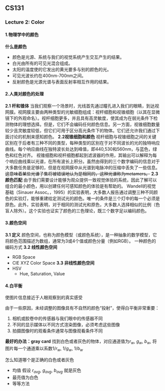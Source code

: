 ## CS131
### Lecture 2: Color
#### 1.物理学中的颜色

**什么是颜色**

- 颜色是光源、系统与我们的视觉系统产生交互产生的结果。
- 白光由所有的可见光混合组成。
- 太阳的温度使的它发出的黄光要多与别的颜色的光。
- 可见光波长约在400nm-700nm之间。
- 反射颜色是光源光谱与表面反射率相互作用的结果。

#### 2.人类对颜色的处理

**2.1 杆和锥体**
当我们观察一个场景时，光线首先通过瞳孔进入我们的眼睛，到达视网膜。视网膜主要由两种类型的光敏细胞组成：视杆细胞和视锥细胞（以其在显微镜下的外观命名）。视杆细胞更多，并且具有高灵敏度，使其成为在弱光条件下检测物体的理想选择。但是，它们不会编码任何颜色信息。另一方面，视锥细胞数量较少且灵敏度较低，但它们可用于区分高光条件下的物体。它们还允许我们通过下面讨论的机制来感知颜色。
**2.2视锥细胞和颜色**
视杆细胞与视锥细胞之间的关键区别在于后者有三种不同的类型，每种类型的区别在于对不同波长的光的独特响应曲线。每个响应曲线在独特波长处达到峰值，即440,530和560nm，与蓝色，绿色和红色对齐。
视锥细胞和视杆细胞都起到滤波器的作用，其输出可以解释为每个响应曲线乘以光谱，在所有波长上积分。虽然由得到的三个数字编码的信息对于大多数任务是足够的，但是在视网膜中从光谱到电脉冲的压缩中丢失了一些信息。~~这意味着某些光谱子集将被错误地认为是相同的，这种光谱称为metamers。~~
**2.3颜色匹配**
由于我们需要设计能够为观众提供一致视觉体验的系统，因此了解可以组合的最小颜色，用以创建任何可感知颜色的体验是有帮助的。 Wandell的视觉基础（Sinauer Assoc。，1995）的实验表明，大多数人报告通过调整三种不同颜色的实验灯，能够重建给定测试光的颜色。唯一的条件是三个灯中的每一个必须是原色。此外，实验表明，对于相同的测试光和原色，大多数人选择相似的比例（色盲人除外）。这个实验也证实了颜色的三色理论，既三个数字足以编码颜色。

#### 3.颜色空间

**3.1 定义**
颜色空间，也称为颜色模型（或颜色系统），是一种抽象的数学模型，它将颜色范围描述为数组，通常为3或4个值或颜色分量（例如RGB）。
一种颜色的编码方式
**3.2 线性颜色空间**
- RGB Space
- CIE XYZ Color Space
**3.3 非线性颜色空间**
- HSV
    - Hue, Saturation, Value

#### 4.白平衡
使图片信息接近于人眼观察到的真实感受

由于一些原因，未经调整的图像具有不自然的颜色“投射”，使得白平衡非常重要：
1. 相机或胶卷中的传感器与我们眼中的传感器不同
2. 不同的显示媒体以不同方式渲染图像，必须考虑这些图像
3. 拍摄图像时的观看条件通常与图像观看条件不同

**最好的办法：gray card**
找到白色或者灰色的物体，对应通道值为$r_w$, $g_w$, $b_w$,
将图片每一个通道乘以系数$1/r_w$, $1/g_w$, $1/b_w$

怎么知道哪个是正确的白色或者灰色
- 均值
    假设 $r_{avg}$, $g_{avg}$, $b_{avg}$ 就是灰色
- 最亮值为白色
- 等等方法
